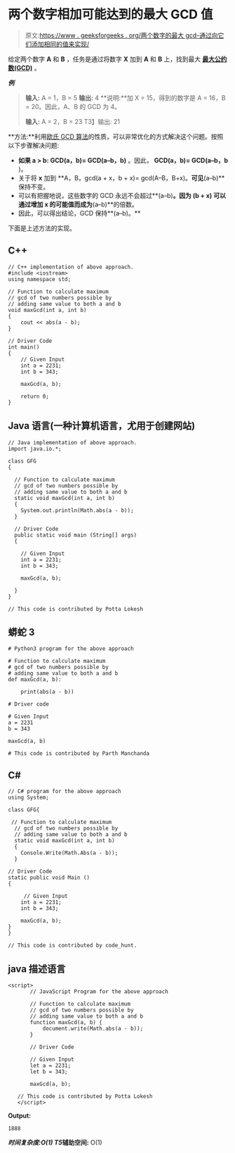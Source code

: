 # 两个数字相加可能达到的最大 GCD 值

> 原文:[https://www . geeksforgeeks . org/两个数字的最大 gcd-通过向它们添加相同的值来实现/](https://www.geeksforgeeks.org/maximum-gcd-of-two-numbers-possible-by-adding-same-value-to-them/)

给定两个数字 **A** 和 **B** ，任务是通过将数字 **X** 加到 **A** 和 **B** 上，找到最大 [**最大公约数(GCD)**](https://www.geeksforgeeks.org/c-program-find-gcd-hcf-two-numbers/) 。

***例***

> **输入:** A = 1，B = 5
> **输出:** 4
> **说明:**加 X = 15，得到的数字是 A = 16，B = 20。因此，A、B 的 GCD 为 4。
> 
> **输入:** A = 2，B = 23
> T3】输出: 21

**方法:**利用[欧氏 GCD 算法](https://www.geeksforgeeks.org/euclidean-algorithms-basic-and-extended/)的性质，可以非常优化的方式解决这个问题。按照以下步骤解决问题:

*   **如果 a > b: GCD(a，b)= GCD(a–b，b)** 。因此， **GCD(a，b)= GCD(a–b，b** )。
*   关于将 **x** 加到 **A，B，gcd(a + x，b + x)= gcd(A–B，B+x)。**可见**(a–b)**保持不变。
*   可以有把握地说，这些数字的 GCD 永远不会超过**(a–b)**。因为 **(b + x)** 可以通过增加 **x** 的可能值而成为**(a–b)**的倍数。
*   因此，可以得出结论，GCD 保持**(a–b)。**

下面是上述方法的实现。

## C++

```
// C++ implementation of above approach.
#include <iostream>
using namespace std;

// Function to calculate maximum
// gcd of two numbers possible by
// adding same value to both a and b
void maxGcd(int a, int b)
{
    cout << abs(a - b);
}

// Driver Code
int main()
{
    // Given Input
    int a = 2231;
    int b = 343;

    maxGcd(a, b);

    return 0;
}
```

## Java 语言(一种计算机语言，尤用于创建网站)

```
// Java implementation of above approach.
import java.io.*;

class GFG
{

  // Function to calculate maximum
  // gcd of two numbers possible by
  // adding same value to both a and b
  static void maxGcd(int a, int b)
  {
    System.out.println(Math.abs(a - b));
  }

  // Driver Code
  public static void main (String[] args)
  {

    // Given Input
    int a = 2231;
    int b = 343;

    maxGcd(a, b);

  }
}

// This code is contributed by Potta Lokesh
```

## 蟒蛇 3

```
# Python3 program for the above approach

# Function to calculate maximum
# gcd of two numbers possible by
# adding same value to both a and b
def maxGcd(a, b):

    print(abs(a - b))

# Driver code

# Given Input
a = 2231
b = 343

maxGcd(a, b)

# This code is contributed by Parth Manchanda
```

## C#

```
// C# program for the above approach
using System;

class GFG{

 // Function to calculate maximum
  // gcd of two numbers possible by
  // adding same value to both a and b
  static void maxGcd(int a, int b)
  {
    Console.Write(Math.Abs(a - b));
  }

// Driver Code
static public void Main ()
{

     // Given Input
    int a = 2231;
    int b = 343;

    maxGcd(a, b);
}
}

// This code is contributed by code_hunt.
```

## java 描述语言

```
<script>
       // JavaScript Program for the above approach

       // Function to calculate maximum
       // gcd of two numbers possible by
       // adding same value to both a and b
       function maxGcd(a, b) {
           document.write(Math.abs(a - b));
       }

       // Driver Code

       // Given Input
       let a = 2231;
       let b = 343;

       maxGcd(a, b);

   // This code is contributed by Potta Lokesh
   </script>
```

**Output:** 

```
1888
```

***时间复杂度:**O(1)*
T5**辅助空间:** O(1)